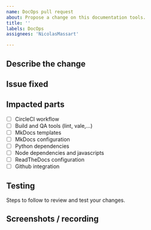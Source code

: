 ```yaml
---
name: DocOps pull request
about: Propose a change on this documentation tools.
title: ''
labels: DocOps
assignees: 'NicolasMassart'

---
```


<!-- **IMPORTANT: this is only for documentation tools changes.**
If you want to suggest a change to the content, create a content pull request.

**Before pushing any commit in your pull request, make sure that you:**

- read the [contribution guidelines](https://wiki.hyperledger.org/display/BESU/Contributing+to+documentation).
- [signed all commits of for the DCO](https://wiki.hyperledger.org/display/BESU/DCO).
- have [tested your changes locally](https://wiki.hyperledger.org/display/BESU/MkDocs+And+Markdown+Guide#MkDocsAndMarkdownGuide-PreviewTheDocumentation) before submitting them to the community for review. -->

## Describe the change

<!-- A clear and concise description of what this PR changes in the doc tools. -->

## Issue fixed

<!-- Except for a very minor change (a typo) it's required to have a Github issue linked to your
pull request.

To make Github close the issue automatically when this pull request is merged, use:

fixes #{your issue number}

If you don't want to close the issue, use:

see #{your issue number} -->

## Impacted parts

<!-- Indicate what parts are impacted by your changes (insert X instead of space between [ ]): -->

- [ ] CircleCI workflow
- [ ] Build and QA tools (lint, vale,...)
- [ ] MkDocs templates
- [ ] MkDocs configuration
- [ ] Python dependencies
- [ ] Node dependencies and javascripts
- [ ] ReadTheDocs configuration
- [ ] Github integration

## Testing

Steps to follow to review and test your changes.

## Screenshots / recording

<!-- If it helps understanding your change,
don't hesitate to link an annotated screenshot or a small demo video. -->
